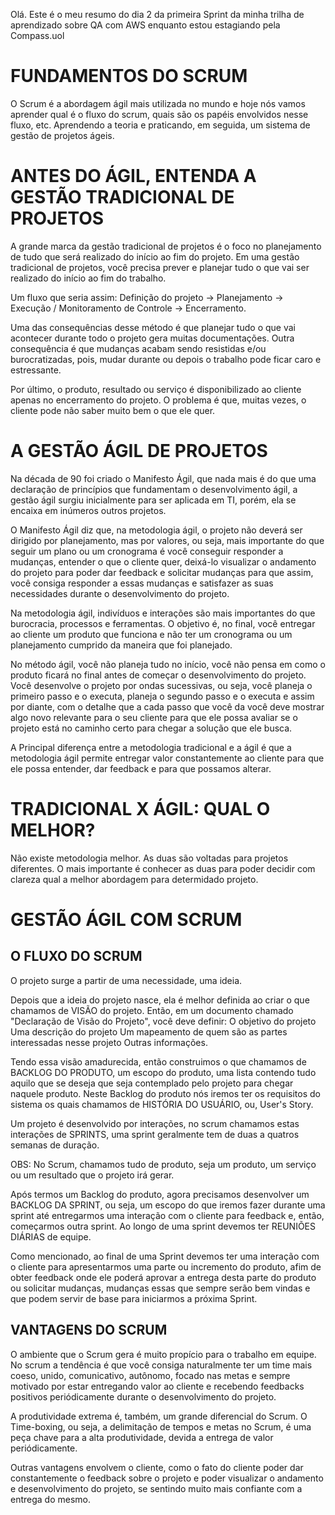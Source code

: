 Olá. Este é o meu resumo do dia 2 da primeira Sprint da minha trilha de aprendizado sobre QA com AWS enquanto estou estagiando pela Compass.uol

# FUNDAMENTOS DO SCRUM

O Scrum é a abordagem ágil mais utilizada no mundo e hoje nós vamos aprender qual é o fluxo do scrum, quais são os papéis envolvidos nesse fluxo, etc. Aprendendo a teoria e praticando, em seguida, um sistema de gestão de projetos ágeis.



# ANTES DO ÁGIL, ENTENDA A GESTÃO TRADICIONAL DE PROJETOS

A grande marca da gestão tradicional de projetos é o foco no planejamento de tudo que será realizado do início ao fim do projeto. Em uma gestão tradicional de projetos, você precisa prever e planejar tudo o que vai ser realizado do início ao fim do trabalho.

Um fluxo que seria assim: 
Definição do projeto -> Planejamento -> Execução / Monitoramento de Controle -> Encerramento. 

Uma das consequências desse método é que  planejar tudo o que vai acontecer durante todo o projeto gera muitas documentações.
Outra consequência é que mudanças acabam sendo resistidas e/ou burocratizadas, pois, mudar durante ou depois o trabalho pode ficar caro e estressante.

Por último, o produto, resultado ou serviço é disponibilizado ao cliente apenas no encerramento do projeto. O problema é que, muitas vezes, o cliente pode não saber muito bem o que ele quer.



# A GESTÃO ÁGIL DE PROJETOS

Na década de 90 foi criado o Manifesto Ágil, que nada mais é do que uma declaração de princípios que fundamentam o desenvolvimento ágil, a gestão ágil surgiu inicialmente para ser aplicada em TI, porém, ela se encaixa em inúmeros outros projetos.

O Manifesto Ágil diz que, na metodologia ágil, o projeto não deverá ser dirigido por planejamento, mas por valores, ou seja, mais importante do que seguir um plano ou um cronograma é você conseguir responder a mudanças, entender o que o cliente quer, deixá-lo visualizar o andamento do projeto para poder dar feedback e solicitar mudanças para que assim, você consiga responder a essas mudanças e satisfazer as suas necessidades durante o desenvolvimento do projeto.

Na metodologia ágil, indivíduos e interações são mais importantes do que burocracia, processos e ferramentas. O objetivo é, no final, você entregar ao cliente um produto que funciona e não ter um cronograma ou um planejamento cumprido da maneira que foi planejado.

No método ágil, você não planeja tudo no início, você não pensa em como o produto ficará no final antes de começar o desenvolvimento do projeto. Você desenvolve o projeto por ondas sucessivas, ou seja, você planeja o primeiro passo e o executa, planeja o segundo passo e o executa e assim por diante, com o detalhe que a cada passo que você da você deve mostrar algo novo relevante para o seu cliente para que ele possa avaliar se o projeto está no caminho certo para chegar a solução que ele busca.

A Principal diferença entre a metodologia tradicional e a ágil é que a metodologia ágil permite entregar valor constantemente ao cliente para que ele possa entender, dar feedback e para que possamos alterar.



# TRADICIONAL X ÁGIL: QUAL O MELHOR?

Não existe metodologia melhor. As duas são voltadas para projetos diferentes. O mais importante é conhecer as duas para poder decidir com clareza qual a melhor abordagem para determidado projeto. 



# GESTÃO ÁGIL COM SCRUM


## O FLUXO DO SCRUM

O projeto surge a partir de uma necessidade, uma ideia.

Depois que a ideia do projeto nasce, ela é melhor definida ao criar o que chamamos de VISÃO do projeto. Então, em um documento chamado "Declaração de Visão do Projeto", você deve definir:
O objetivo do projeto
Uma descrição do projeto
Um mapeamento de quem são as partes interessadas nesse projeto
Outras informações. 

Tendo essa visão amadurecida, então construimos o que chamamos de BACKLOG DO PRODUTO, um escopo do produto, uma lista contendo tudo aquilo que se deseja que seja contemplado pelo projeto para chegar naquele produto. Neste Backlog do produto nós iremos ter os requisitos do sistema os quais chamamos de HISTÓRIA DO USUÁRIO, ou, User's Story. 

Um projeto é desenvolvido por interações, no scrum chamamos estas interações de SPRINTS, uma sprint geralmente tem de duas a quatros semanas de duração.

OBS: No Scrum, chamamos tudo de produto, seja um produto, um serviço ou um resultado que o projeto irá gerar.

Após termos um Backlog do produto, agora precisamos desenvolver um BACKLOG DA SPRINT, ou seja, um escopo do que iremos fazer durante uma sprint até entregarmos uma interação com o cliente para feedback e, então, começarmos outra sprint. Ao longo de uma sprint devemos ter REUNIÕES DIÁRIAS de equipe. 

Como mencionado, ao final de uma Sprint devemos ter uma interação com o cliente para apresentarmos uma parte ou incremento do produto, afim de obter feedback onde ele poderá aprovar a entrega desta parte do produto ou solicitar mudanças, mudanças essas que sempre serão bem vindas e que podem servir de base para iniciarmos a próxima Sprint. 



## VANTAGENS DO SCRUM

O ambiente que o Scrum gera é muito propício para o trabalho em  equipe. No scrum  a tendência é que você consiga naturalmente ter um time mais coeso, unido, comunicativo, autônomo, focado nas metas e sempre motivado por estar entregando valor ao cliente e recebendo feedbacks positivos periódicamente durante o desenvolvimento do projeto.

A produtividade extrema é, também, um grande diferencial do Scrum. O Time-boxing, ou seja, a delimitação de tempos e metas no Scrum, é uma peça chave para a alta produtividade, devida a entrega de valor periódicamente.

Outras vantagens envolvem o cliente, como o fato do cliente poder dar constantemente o feedback sobre o projeto e poder visualizar o andamento e desenvolvimento do projeto, se sentindo muito mais confiante com a entrega do mesmo.
